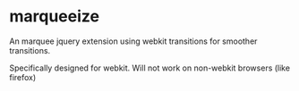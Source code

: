 marqueeize
==========

An marquee jquery extension using webkit transitions for smoother transitions.


Specifically designed for webkit. Will not work on non-webkit browsers (like firefox)
